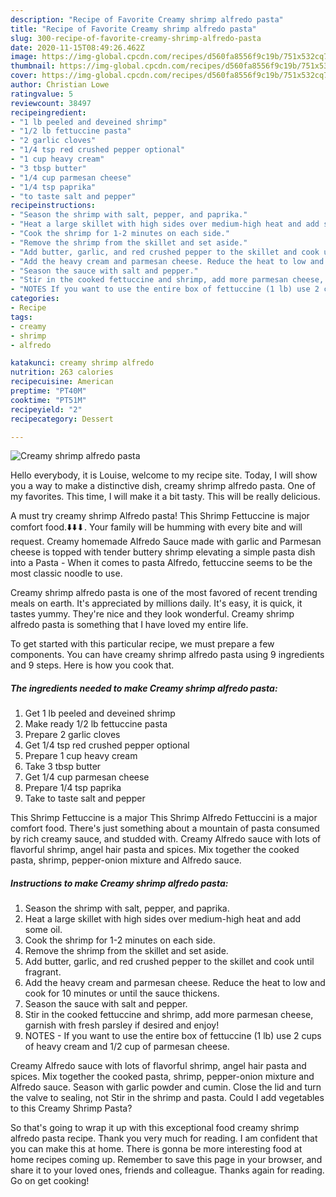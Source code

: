 ```yaml
---
description: "Recipe of Favorite Creamy shrimp alfredo pasta"
title: "Recipe of Favorite Creamy shrimp alfredo pasta"
slug: 300-recipe-of-favorite-creamy-shrimp-alfredo-pasta
date: 2020-11-15T08:49:26.462Z
image: https://img-global.cpcdn.com/recipes/d560fa8556f9c19b/751x532cq70/creamy-shrimp-alfredo-pasta-recipe-main-photo.jpg
thumbnail: https://img-global.cpcdn.com/recipes/d560fa8556f9c19b/751x532cq70/creamy-shrimp-alfredo-pasta-recipe-main-photo.jpg
cover: https://img-global.cpcdn.com/recipes/d560fa8556f9c19b/751x532cq70/creamy-shrimp-alfredo-pasta-recipe-main-photo.jpg
author: Christian Lowe
ratingvalue: 5
reviewcount: 38497
recipeingredient:
- "1 lb peeled and deveined shrimp"
- "1/2 lb fettuccine pasta"
- "2 garlic cloves"
- "1/4 tsp red crushed pepper optional"
- "1 cup heavy cream"
- "3 tbsp butter"
- "1/4 cup parmesan cheese"
- "1/4 tsp paprika"
- "to taste salt and pepper"
recipeinstructions:
- "Season the shrimp with salt, pepper, and paprika."
- "Heat a large skillet with high sides over medium-high heat and add some oil."
- "Cook the shrimp for 1-2 minutes on each side."
- "Remove the shrimp from the skillet and set aside."
- "Add butter, garlic, and red crushed pepper to the skillet and cook until fragrant."
- "Add the heavy cream and parmesan cheese. Reduce the heat to low and cook for 10 minutes or until the sauce thickens."
- "Season the sauce with salt and pepper."
- "Stir in the cooked fettuccine and shrimp, add more parmesan cheese, garnish with fresh parsley if desired and enjoy!"
- "NOTES If you want to use the entire box of fettuccine (1 lb) use 2 cups of heavy cream and 1/2 cup of parmesan cheese."
categories:
- Recipe
tags:
- creamy
- shrimp
- alfredo

katakunci: creamy shrimp alfredo 
nutrition: 263 calories
recipecuisine: American
preptime: "PT40M"
cooktime: "PT51M"
recipeyield: "2"
recipecategory: Dessert

---
```



![Creamy shrimp alfredo pasta](https://img-global.cpcdn.com/recipes/d560fa8556f9c19b/751x532cq70/creamy-shrimp-alfredo-pasta-recipe-main-photo.jpg)

Hello everybody, it is Louise, welcome to my recipe site. Today, I will show you a way to make a distinctive dish, creamy shrimp alfredo pasta. One of my favorites. This time, I will make it a bit tasty. This will be really delicious.

A must try creamy shrimp Alfredo pasta! This Shrimp Fettuccine is major comfort food.⬇️⬇️⬇. Your family will be humming with every bite and will request. Creamy homemade Alfredo Sauce made with garlic and Parmesan cheese is topped with tender buttery shrimp elevating a simple pasta dish into a Pasta - When it comes to pasta Alfredo, fettuccine seems to be the most classic noodle to use.

Creamy shrimp alfredo pasta is one of the most favored of recent trending meals on earth. It's appreciated by millions daily. It's easy, it is quick, it tastes yummy. They're nice and they look wonderful. Creamy shrimp alfredo pasta is something that I have loved my entire life.


To get started with this particular recipe, we must prepare a few components. You can have creamy shrimp alfredo pasta using 9 ingredients and 9 steps. Here is how you cook that.

<!--inarticleads1-->

##### The ingredients needed to make Creamy shrimp alfredo pasta:

1. Get 1 lb peeled and deveined shrimp
1. Make ready 1/2 lb fettuccine pasta
1. Prepare 2 garlic cloves
1. Get 1/4 tsp red crushed pepper optional
1. Prepare 1 cup heavy cream
1. Take 3 tbsp butter
1. Get 1/4 cup parmesan cheese
1. Prepare 1/4 tsp paprika
1. Take to taste salt and pepper


This Shrimp Fettuccine is a major This Shrimp Alfredo Fettuccini is a major comfort food. There&#39;s just something about a mountain of pasta consumed by rich creamy sauce, and studded with. Creamy Alfredo sauce with lots of flavorful shrimp, angel hair pasta and spices. Mix together the cooked pasta, shrimp, pepper-onion mixture and Alfredo sauce. 

<!--inarticleads2-->

##### Instructions to make Creamy shrimp alfredo pasta:

1. Season the shrimp with salt, pepper, and paprika.
1. Heat a large skillet with high sides over medium-high heat and add some oil.
1. Cook the shrimp for 1-2 minutes on each side.
1. Remove the shrimp from the skillet and set aside.
1. Add butter, garlic, and red crushed pepper to the skillet and cook until fragrant.
1. Add the heavy cream and parmesan cheese. Reduce the heat to low and cook for 10 minutes or until the sauce thickens.
1. Season the sauce with salt and pepper.
1. Stir in the cooked fettuccine and shrimp, add more parmesan cheese, garnish with fresh parsley if desired and enjoy!
1. NOTES - If you want to use the entire box of fettuccine (1 lb) use 2 cups of heavy cream and 1/2 cup of parmesan cheese.


Creamy Alfredo sauce with lots of flavorful shrimp, angel hair pasta and spices. Mix together the cooked pasta, shrimp, pepper-onion mixture and Alfredo sauce. Season with garlic powder and cumin. Close the lid and turn the valve to sealing, not Stir in the shrimp and pasta. Could I add vegetables to this Creamy Shrimp Pasta? 

So that's going to wrap it up with this exceptional food creamy shrimp alfredo pasta recipe. Thank you very much for reading. I am confident that you can make this at home. There is gonna be more interesting food at home recipes coming up. Remember to save this page in your browser, and share it to your loved ones, friends and colleague. Thanks again for reading. Go on get cooking!
